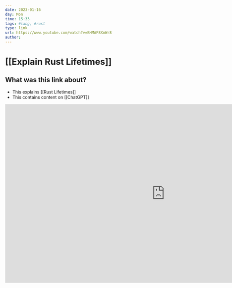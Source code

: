 ```yaml
---
date: 2023-01-16
day: Mon
time: 15:33
tags: #lang, #rust
type: link
url: https://www.youtube.com/watch?v=BHMAF8XnWr8
author: 
---
```

# [[Explain Rust Lifetimes]] 
## What was this link about?
- This explains [[Rust Lifetimes]]
- This contains content on [[ChatGPT]]

<iframe width="1027" height="578" src="https://www.youtube.com/embed/BHMAF8XnWr8" title="Rust just got a lot easier..." frameborder="0" allow="accelerometer; autoplay; clipboard-write; encrypted-media; gyroscope; picture-in-picture; web-share" allowfullscreen></iframe>